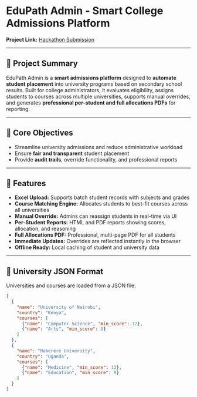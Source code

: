 # EduPath Admin - Smart College Admissions Platform

**Project Link:** [Hackathon Submission](https://coderush1.devpost.com/?ref_content=default&ref_feature=challenge&ref_medium=portfolio&_gl=1*10ull98*_gcl_au*MzIzMjc2MjAwLjE3NTM2MzI3MjQ.*_ga*NTA1NzQ2MzQuMTc1MzYzMjc0Mw..*_ga_0YHJK3Y10M*czE3NTY5OTI3NTIkbzIxJGcxJHQxNzU2OTkyNzU4JGo1NCRsMCRoMA..)

---

## 📘 Project Summary

EduPath Admin is a **smart admissions platform** designed to **automate student placement** into university programs based on secondary school results. Built for college administrators, it evaluates eligibility, assigns students to courses across multiple universities, supports manual overrides, and generates **professional per-student and full allocations PDFs** for reporting.

---

## 🎯 Core Objectives

- Streamline university admissions and reduce administrative workload  
- Ensure **fair and transparent** student placement  
- Provide **audit trails**, override functionality, and professional reports  

---

## 🧩 Features

- **Excel Upload:** Supports batch student records with subjects and grades  
- **Course Matching Engine:** Allocates students to best-fit courses across all universities  
- **Manual Override:** Admins can reassign students in real-time via UI  
- **Per-Student Reports:** HTML and PDF reports showing scores, allocation, and reasoning  
- **Full Allocations PDF:** Professional, multi-page PDF for all students  
- **Immediate Updates:** Overrides are reflected instantly in the browser  
- **Offline Ready:** Local caching of student and university data  

---

## 📁 University JSON Format

Universities and courses are loaded from a JSON file:

```json
[
  {
    "name": "University of Nairobi",
    "country": "Kenya",
    "courses": [
      {"name": "Computer Science", "min_score": 12},
      {"name": "Arts", "min_score": 8}
    ]
  },
  {
    "name": "Makerere University",
    "country": "Uganda",
    "courses": [
      {"name": "Medicine", "min_score": 13},
      {"name": "Education", "min_score": 9}
    ]
  }
]
